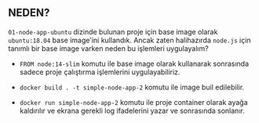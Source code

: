 ## NEDEN?

`01-node-app-ubuntu` dizinde bulunan proje için base image olarak `ubuntu:18.04` base image'ini kullandık. Ancak zaten halihazırda `node.js` için tanımlı bir base image varken neden bu işlemleri uygulayalım?

- `FROM node:14-slim` komutu ile base image olarak kullanarak sonrasında sadece proje çalıştırma işlemlerini uygulayabiliriz.

- `docker build . -t simple-node-app-2` komutu ile image buil edilebilir.

- `docker run simple-node-app-2` komutu ile proje container olarak ayağa kaldırılır ve ekrana gerekli log ifadelerini yazar ve sonrasında sonlanır.
